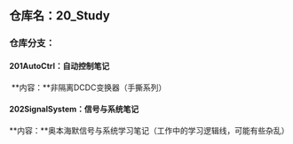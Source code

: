 ## 仓库名：20_Study

### 仓库分支：

#### 	201AutoCtrl：自动控制笔记

​		**内容：**非隔离DCDC变换器（手撕系列）

#### 	202SignalSystem：信号与系统笔记

​		**内容：**奥本海默信号与系统学习笔记（工作中的学习逻辑线，可能有些杂乱）